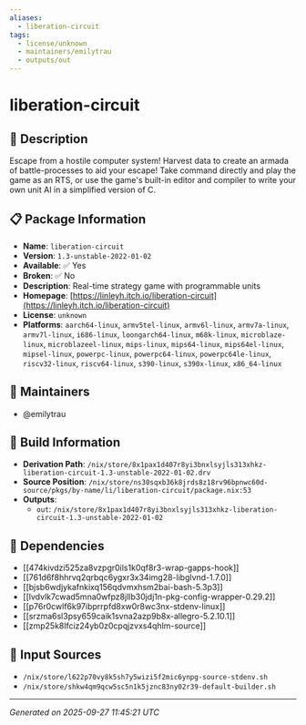 ```yaml
---
aliases:
  - liberation-circuit
tags:
  - license/unknown
  - maintainers/emilytrau
  - outputs/out
---
```


# liberation-circuit

## 📝 Description

Escape from a hostile computer system!
Harvest data to create an armada of battle-processes to aid your escape!
Take command directly and play the game as an RTS, or use the game's built-in
editor and compiler to write your own unit AI in a simplified version of C.


## 📋 Package Information

- **Name**: `liberation-circuit`
- **Version**: `1.3-unstable-2022-01-02`
- **Available**: ✅ Yes
- **Broken**: ✅ No
- **Description**: Real-time strategy game with programmable units
- **Homepage**: [https://linleyh.itch.io/liberation-circuit](https://linleyh.itch.io/liberation-circuit)
- **License**: `unknown`
- **Platforms**: `aarch64-linux`, `armv5tel-linux`, `armv6l-linux`, `armv7a-linux`, `armv7l-linux`, `i686-linux`, `loongarch64-linux`, `m68k-linux`, `microblaze-linux`, `microblazeel-linux`, `mips-linux`, `mips64-linux`, `mips64el-linux`, `mipsel-linux`, `powerpc-linux`, `powerpc64-linux`, `powerpc64le-linux`, `riscv32-linux`, `riscv64-linux`, `s390-linux`, `s390x-linux`, `x86_64-linux`
## 👥 Maintainers

- @emilytrau


## 🔧 Build Information

- **Derivation Path**: `/nix/store/8x1pax1d407r8yi3bnxlsyjls313xhkz-liberation-circuit-1.3-unstable-2022-01-02.drv`
- **Source Position**: `/nix/store/ns30sqxb36k8jrds8z18rv96bpnwc60d-source/pkgs/by-name/li/liberation-circuit/package.nix:53`
- **Outputs**:
  - `out`:  `/nix/store/8x1pax1d407r8yi3bnxlsyjls313xhkz-liberation-circuit-1.3-unstable-2022-01-02`

## 🔗 Dependencies

- [[474kivdzi525za8vzpgr0ils1k0qf8r3-wrap-gapps-hook]]
- [[761d6f8hhrvq2qrbqc6ygxr3x34img28-libglvnd-1.7.0]]
- [[bjsb6wdjykafnkixq156qdvmxhsm2bai-bash-5.3p3]]
- [[lvdvlk7cwad5mna0wfpz8jllb30jdj1n-pkg-config-wrapper-0.29.2]]
- [[p76r0cwlf6k97ibprrpfd8xw0r8wc3nx-stdenv-linux]]
- [[srzma6sl3psy659caik1svna2azp9b8x-allegro-5.2.10.1]]
- [[zmp25k8lfciz24yb0z0cpqjzvxs4qhlm-source]]

## 📁 Input Sources

- `/nix/store/l622p70vy8k5sh7y5wizi5f2mic6ynpg-source-stdenv.sh`
- `/nix/store/shkw4qm9qcw5sc5n1k5jznc83ny02r39-default-builder.sh`

---
*Generated on 2025-09-27 11:45:21 UTC*
